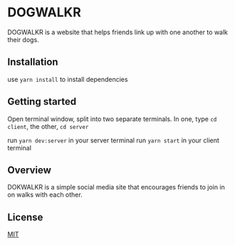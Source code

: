 # DOGWALKR

DOGWALKR is a website that helps friends link up with one another to walk their dogs.

## Installation

use `yarn install` to install dependencies

## Getting started

Open terminal window, split into two separate terminals.
In one, type `cd client`, the other, `cd server`

run `yarn dev:server` in your server terminal
run `yarn start` in your client terminal

## Overview

DOKWALKR is a simple social media site that encourages friends to join in on walks with each other.

## License

[MIT](https://choosealicense.com/licenses/mit/)
